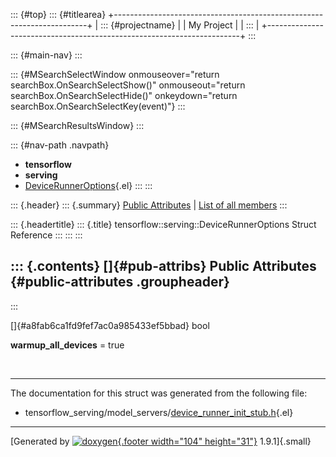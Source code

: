 ::: {#top}
::: {#titlearea}
+-----------------------------------------------------------------------+
| ::: {#projectname}                                                    |
| My Project                                                            |
| :::                                                                   |
+-----------------------------------------------------------------------+
:::

::: {#main-nav}
:::

::: {#MSearchSelectWindow onmouseover="return searchBox.OnSearchSelectShow()" onmouseout="return searchBox.OnSearchSelectHide()" onkeydown="return searchBox.OnSearchSelectKey(event)"}
:::

::: {#MSearchResultsWindow}
:::

::: {#nav-path .navpath}
-   **tensorflow**
-   **serving**
-   [DeviceRunnerOptions](structtensorflow_1_1serving_1_1DeviceRunnerOptions.html){.el}
:::
:::

::: {.header}
::: {.summary}
[Public Attributes](#pub-attribs) \| [List of all
members](structtensorflow_1_1serving_1_1DeviceRunnerOptions-members.html)
:::

::: {.headertitle}
::: {.title}
tensorflow::serving::DeviceRunnerOptions Struct Reference
:::
:::
:::

::: {.contents}
[]{#pub-attribs} Public Attributes {#public-attributes .groupheader}
----------------------------------
:::

[]{#a8fab6ca1fd9fef7ac0a985433ef5bbad} bool 

**warmup\_all\_devices** = true

 

------------------------------------------------------------------------

The documentation for this struct was generated from the following file:

-   tensorflow\_serving/model\_servers/[device\_runner\_init\_stub.h](device__runner__init__stub_8h_source.html){.el}

------------------------------------------------------------------------

[Generated by [![doxygen](doxygen.svg){.footer width="104"
height="31"}](https://www.doxygen.org/index.html) 1.9.1]{.small}

